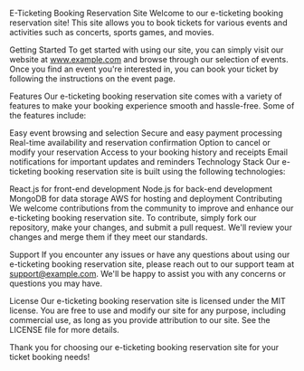 E-Ticketing Booking Reservation Site
Welcome to our e-ticketing booking reservation site! This site allows you to book tickets for various events and activities such as concerts, sports games, and movies.

Getting Started
To get started with using our site, you can simply visit our website at www.example.com and browse through our selection of events. Once you find an event you're interested in, you can book your ticket by following the instructions on the event page.

Features
Our e-ticketing booking reservation site comes with a variety of features to make your booking experience smooth and hassle-free. Some of the features include:

Easy event browsing and selection
Secure and easy payment processing
Real-time availability and reservation confirmation
Option to cancel or modify your reservation
Access to your booking history and receipts
Email notifications for important updates and reminders
Technology Stack
Our e-ticketing booking reservation site is built using the following technologies:

React.js for front-end development
Node.js for back-end development
MongoDB for data storage
AWS for hosting and deployment
Contributing
We welcome contributions from the community to improve and enhance our e-ticketing booking reservation site. To contribute, simply fork our repository, make your changes, and submit a pull request. We'll review your changes and merge them if they meet our standards.

Support
If you encounter any issues or have any questions about using our e-ticketing booking reservation site, please reach out to our support team at support@example.com. We'll be happy to assist you with any concerns or questions you may have.

License
Our e-ticketing booking reservation site is licensed under the MIT license. You are free to use and modify our site for any purpose, including commercial use, as long as you provide attribution to our site. See the LICENSE file for more details.

Thank you for choosing our e-ticketing booking reservation site for your ticket booking needs!
